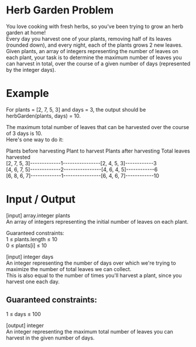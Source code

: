 # Herb Garden Problem

You love cooking with fresh herbs, so you've been trying to grow an herb garden at home!  
Every day you harvest one of your plants, removing half of its leaves (rounded down), and every night, each of the plants grows 2 new leaves.  
Given plants, an array of integers representing the number of leaves on each plant, your task is to determine the maximum number of leaves you can harvest in total, over the course of a given number of days (represented by the integer days).

# Example  
For plants = [2, 7, 5, 3] and days = 3,  the output should be herbGarden(plants, days) = 10.

The maximum total number of leaves that can be harvested over the course of 3 days is 10.  
Here's one way to do it:

Plants before harvesting Plant to harvest Plants after harvesting Total leaves harvested  
[2, 7, 5, 3]-------------1----------------[2, 4, 5, 3]------------3  
[4, 6, 7, 5]-------------2----------------[4, 6, 4, 5]------------6  
[6, 8, 6, 7]-------------1----------------[6, 4, 6, 7]------------10  

# Input / Output

[input] array.integer plants  
An array of integers representing the initial number of leaves on each plant.

Guaranteed constraints:  
1 ≤ plants.length ≤ 10  
0 ≤ plants[i] ≤ 10  

[input] integer days  
An integer representing the number of days over which we're trying to maximize the number of total leaves we can collect.  
This is also equal to the number of times you'll harvest a plant, since you harvest one each day.

<h2>Guaranteed constraints:</h2>  
1 ≤ days ≤ 100

[output] integer  
An integer representing the maximum total number of leaves you can harvest in the given number of days.